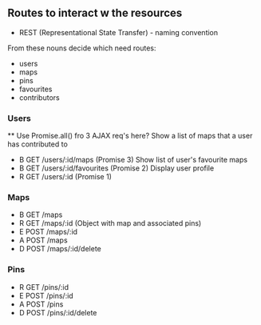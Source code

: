 ## Routes to interact w the resources
* REST (Representational State Transfer) - naming convention

From these nouns decide which need routes:
- users
- maps
- pins
- favourites
- contributors

### Users
** Use Promise.all() fro 3 AJAX req's here?
Show a list of maps that a user has contributed to
- B GET /users/:id/maps (Promise 3)
Show list of user's favourite maps
- B GET /users/:id/favourites (Promise 2)
Display user profile
- R GET /users/:id (Promise 1)

### Maps
- B GET  /maps
- R GET  /maps/:id (Object with map and associated pins)
- E POST /maps/:id
- A POST /maps
- D POST /maps/:id/delete

### Pins
- R GET  /pins/:id
- E POST /pins/:id
- A POST /pins
- D POST /pins/:id/delete
